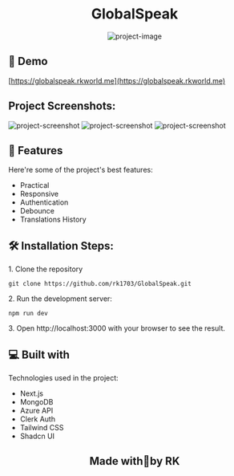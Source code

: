 <h1 align="center" id="title">GlobalSpeak</h1>

<p align="center"><img src="https://socialify.git.ci/rk1703/GlobalSpeak/image?description=1&amp;language=1&amp;name=1&amp;owner=1&amp;pattern=Solid&amp;stargazers=1&amp;theme=Light" alt="project-image"></p>

<h2>🚀 Demo</h2>

[https://globalspeak.rkworld.me](https://globalspeak.rkworld.me)

<h2>Project Screenshots:</h2>

<img src="https://i.postimg.cc/MpQChzt9/main.png" alt="project-screenshot">

<img src="https://i.postimg.cc/pXpbJfjb/auth.png" alt="project-screenshot">

<img src="https://i.postimg.cc/3rLQGSdF/translate.png" alt="project-screenshot">

  
  
<h2>🧐 Features</h2>

Here're some of the project's best features:

*   Practical
*   Responsive
*   Authentication
*   Debounce
*   Translations History

<h2>🛠️ Installation Steps:</h2>

<p>1. Clone the repository</p>

``
git clone https://github.com/rk1703/GlobalSpeak.git
``

<p>2. Run the development server:</p>

``
npm run dev
``

<p>3. Open http://localhost:3000 with your browser to see the result.</p>

  
  
<h2>💻 Built with</h2>

Technologies used in the project:

*   Next.js
*   MongoDB
*   Azure API
*   Clerk Auth
*   Tailwind CSS
*   Shadcn UI

<h2 align="center">Made with💖by RK</h2>
